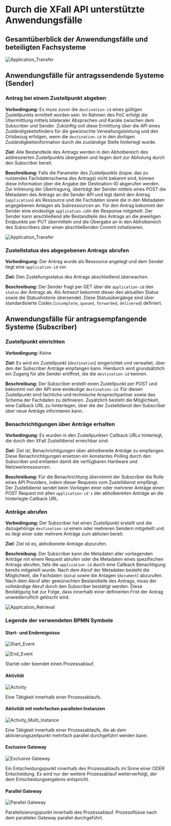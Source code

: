 # Durch die XFall API unterstützte Anwendungsfälle

## Gesamtüberblick der Anwendungsfälle und beteiligten Fachsysteme

![Application_Transfer](https://raw.githubusercontent.com/fiep-poc/assets/master/images/use_case_documentation/use_case_diagramm.png "Use Case Diagramm der XFall APIs")

## Anwendungsfälle für antragssendende Systeme (Sender)

### Antrag bei einem Zustellpunkt abgeben

**Vorbedingung:** Es muss zuvor die `destination-id` eines gültigen Zustellpunkts ermittelt worden sein. Im Rahmen des PoC erfolgt die Übermittlung mittels bilateraler Absprachen und Kanäle zwischen dem Subscriber und Sender. Zukünftig soll diese Ermittlung über die API eines Zuständigskeitsfinders für die gewünschte Verwaltungsleistung und den Ortsbezug erfolgen, wenn die `destination-id` in den dortigen Zuständigkeitsinformation durch die zuständige Stelle hinterlegt wurde.

**Ziel:** Alle Bestandteile des Antrags werden in den Abholbereich des addressierten Zustellpunkts übergeben und liegen dort zur Abholung durch den Subscriber bereit.

**Beschreibung:** Falls die Parameter des Zustellpunkts (bspw. das zu nutzendes Fachdatenschema des Antrags) nicht bekannt sind, können diese Information über die Angabe der Destination-ID abgerufen werden. Zur Initierung der Übertragung, überträgt der Sender mittels eines POST die Metadaten des Antrags an die Sender API und legt damit den Antrag (`application`) als Ressource und die Fachdaten sowie die in den Metadaten angegebenen Anlagen als Subressourcen an. Für den Antrag bekommt der Sender eine eindeutige `application-id`in der Response mitgeteilt. Der Sender kann anschließend alle Bestandteile des Antrags an die jeweiligen Endpunkte per PUT übermitteln und die Übergabe an in den Abholbereich des Subscribers über einen abschließenden Commit initialisieren.

![Application_Transfer](https://raw.githubusercontent.com/fiep-poc/assets/master/images/use_case_documentation/application_transfer_API_V6.png "Ablaufbeschreibung zur Uebertragung eines Antrags")

### Zustellstatus des abgegebenen Antrags abrufen

**Vorbedingung:** Der Antrag wurde als Ressource angelegt und dem Sender liegt eine `application-id` vor.

**Ziel:** Den Zustellungsstatus des Antrags abschließend überwachen.

**Beschreibung:** Der Sender fragt per GET über die `application-id` den `status` der Antrags ab. Als Antwort bekommt dieser den aktuellen Status sowie die Statushistorie übersendet. Diese Statusübergänge sind über standardisierte Codes (`incomplete`, `queued`, `forwarded`, `delivered`) definiert.

## Anwendungsfälle für antragsempfangende Systeme (Subscriber)

### Zustellpunkt einrichten

**Vorbedingung:** Keine

**Ziel:** Es wird ein Zustellpunkt (`destination`) eingerichtet und verwaltet, über den der Subscriber Anträge empfangen kann. Hierdurch wird grundsätzlich ein Zugang für alle Sender eröffnet, die die `destination-id` kennen.

**Beschreibung:** Der Subscriber erstellt einen Zustellpunkt per POST und bekommt von der API eine eindeutige `destination-id`. Für diesen Zustellpunkt sind fachliche und technische Ansprechpartner sowie das Schema der Fachdaten zu definieren. Zusätzlich besteht die Möglichkeit, eine Callback URL zu hinterlegen, über die der Zustelldienst den Subscriber über neue Anträge informieren kann.

### Benachrichtigungen über Anträge erhalten

**Vorbedingung:** Es wurden in den Zustellpunkten Callback URLs hinterlegt, die durch den XFall Zustelldienst erreichbar sind.

**Ziel:** Ziel ist, Benachrichtigungen über abholbereite Anträge zu empfangen. Diese Benachrichtigungen ersetzen ein konstantes Polling durch den Subscriber und entlasten damit die verfügbaren Hardware und Netzwerkressourcen.

**Beschreibung:** Für die Benachrichtung übernimmt der Subscriber die Rolle eines API Providers, indem dieser Requests vom Zustelldienst empfängt. Der Zustelldienst sendet beim Vorliegen einer oder mehrerer Anträge einen POST Request mit allen `application-id's` der abholbereiten Anträge an die hinterlegte Callback URL.

### Anträge abrufen

**Vorbedingung:** Der Subscriber hat einen Zustellpunkt erstellt und die dazugehörige `destination-id` einem oder mehreren Sendern mitgeteilt und es liegt einer oder mehrere Anträge zum abholen bereit.

**Ziel:** Ziel ist es, abholbereite Anträge abzurufen.

**Beschreibung:** Der Subscriber kann die Metadaten aller vorliegenden Anträge mit einem Request abrufen oder die Metadaten eines spezifischen Antrags abrufen, falls die `application-id` durch eine Callback Benachtigung bereits mitgeteilt wurde. Nach dem Abruf der Metadaten besteht die Möglichkeit, die Fachdaten (`data`) sowie die  Anlagen (`document`) abzurufen. Nach dem Abruf aller gewünschten Bestandteile des Antrags, muss der vollständige Abruf durch den Subscriber bestätigt werden. Diese Bestätigung hat zur Folge, dass innerhalb einer definierten Frist der Antrag unwiederruflich gelöscht wird. 

![Application_Retrieval](https://raw.githubusercontent.com/fiep-poc/assets/master/images/use_case_documentation/application_retrieval.png "Ablaufbeschreibung zum Abruf eines Antrags")

### Legende der verwendeten BPMN Symbole

#### Start- und Endereignisse

![Start_Event](https://raw.githubusercontent.com/fiep-poc/assets/master/images/use_case_documentation/BPMN%20Legend/Start_Event.png "Startereignis")

![End_Event](https://raw.githubusercontent.com/fiep-poc/assets/master/images/use_case_documentation/BPMN%20Legend/End_Event.png "Endereignis")

Startet oder beendet einen Prozessablauf.

#### Aktivität

![Activity](https://raw.githubusercontent.com/fiep-poc/assets/master/images/use_case_documentation/BPMN%20Legend/Activity.png "Aktivität")

Eine Tätigkeit innerhalb einer Prozessablaufs.

#### Aktivität mit mehrfachen parallelen Instanzen

![Activity_Multi_Instance](https://raw.githubusercontent.com/fiep-poc/assets/master/images/use_case_documentation/BPMN%20Legend/Activity_Multi_Instance.png "Aktivität mit mehrfachen parallelen Instanzen")

Eine Tätigkeit innerhalb einer Prozessablaufs, die ab dem aktivierungszeitpunkt mehrfach parallel durchgeführt werden kann.

#### Exclusive Gateway

![Exclusive Gateway](https://raw.githubusercontent.com/fiep-poc/assets/master/images/use_case_documentation/BPMN%20Legend/Exclusive%20Gateway.png "Exklusives Gateway")

Ein Entscheidungspunkt innerhalb des Prozessablaufs im Sinne einer ODER Entscheidung. Es wird nur der weitere Prozessablauf weiterverfolgt, der dem Entscheidungsergebnis entspricht.
#### Parallel Gateway

![Parallel Gateway](https://raw.githubusercontent.com/fiep-poc/assets/master/images/use_case_documentation/BPMN%20Legend/Parallel_Gateway.png "Paralleles Gateway")

Parallelisierungspunkt innerhalb des Prozessablauf. Prozessflüsse nach dem parallelen Gateway parallel durchgeführt.
